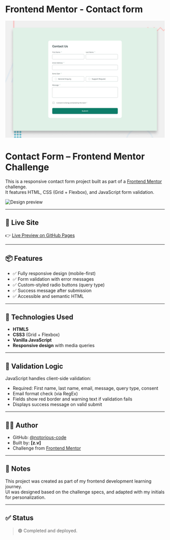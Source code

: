 # Frontend Mentor - Contact form

![Design preview for the Contact form coding challenge](./design/desktop-preview.jpg)


# Contact Form – Frontend Mentor Challenge

This is a responsive contact form project built as part of a [Frontend Mentor](https://www.frontendmentor.io/) challenge.  
It features HTML, CSS (Grid + Flexbox), and JavaScript form validation.

![Design preview](./assets/screenshot.png)

---

## 🔗 Live Site

👉 [Live Preview on GitHub Pages](https://notorious-code.github.io/recipe-page/)

---

## 📦 Features

- ✅ Fully responsive design (mobile-first)
- ✅ Form validation with error messages
- ✅ Custom-styled radio buttons (query type)
- ✅ Success message after submission
- ✅ Accessible and semantic HTML

---

## 🧰 Technologies Used

- **HTML5**
- **CSS3** (Grid + Flexbox)
- **Vanilla JavaScript**
- **Responsive design** with media queries
---

## 🧪 Validation Logic

JavaScript handles client-side validation:
- Required: First name, last name, email, message, query type, consent
- Email format check (via RegEx)
- Fields show red border and warning text if validation fails
- Displays success message on valid submit

---

## 🧑‍💻 Author

- GitHub: [@notorious-code](https://github.com/notorious-code)
- Built by: **[z.v]**
- Challenge from [Frontend Mentor](https://www.frontendmentor.io/)

---

## 📝 Notes

This project was created as part of my frontend development learning journey.  
UI was designed based on the challenge specs, and adapted with my initials for personalization.

---

## ✅ Status

> 🟢 Completed and deployed.


